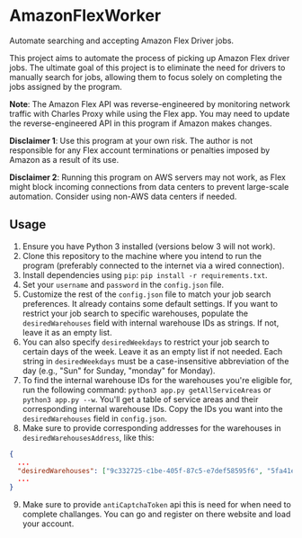 # AmazonFlexWorker

Automate searching and accepting Amazon Flex Driver jobs.

This project aims to automate the process of picking up Amazon Flex driver jobs.
The ultimate goal of this project is to eliminate the need for drivers to manually search for jobs, allowing them to focus solely on completing the jobs assigned by the program.

**Note**: The Amazon Flex API was reverse-engineered by monitoring network traffic with Charles Proxy while using the Flex app. You may need to update the reverse-engineered API in this program if Amazon makes changes.

**Disclaimer 1**: Use this program at your own risk. The author is not responsible for any Flex account terminations or penalties imposed by Amazon as a result of its use.

**Disclaimer 2**: Running this program on AWS servers may not work, as Flex might block incoming connections from data centers to prevent large-scale automation. Consider using non-AWS data centers if needed.

## Usage

1. Ensure you have Python 3 installed (versions below 3 will not work).
2. Clone this repository to the machine where you intend to run the program (preferably connected to the internet via a wired connection).
3. Install dependencies using `pip`: `pip install -r requirements.txt`.
4. Set your `username` and `password` in the `config.json` file.
5. Customize the rest of the `config.json` file to match your job search preferences. It already contains some default settings. If you want to restrict your job search to specific warehouses, populate the `desiredWarehouses` field with internal warehouse IDs as strings. If not, leave it as an empty list.
6. You can also specify `desiredWeekdays` to restrict your job search to certain days of the week. Leave it as an empty list if not needed. Each string in `desiredWeekdays` must be a case-insensitive abbreviation of the day (e.g., "Sun" for Sunday, "monday" for Monday).
7. To find the internal warehouse IDs for the warehouses you're eligible for, run the following command: `python3 app.py getAllServiceAreas` or `python3 app.py --w`. You'll get a table of service areas and their corresponding internal warehouse IDs. Copy the IDs you want into the `desiredWarehouses` field in `config.json`.
8. Make sure to provide corresponding addresses for the warehouses in `desiredWarehousesAddress`, like this:

```json
{
  ...
  "desiredWarehouses": ["9c332725-c1be-405f-87c5-e7def58595f6", "5fa41ec8-44ae-4e91-8e48-7be008d72e8a"],
  ...
}
```

9. Make sure to provide `antiCaptchaToken` api this is need for when need to complete challanges. You can go and register on there website and load your account.
